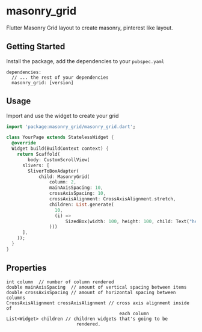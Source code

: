 # masonry_grid
Flutter Masonry Grid layout to create masonry, pinterest like layout.

## Getting Started
Install the package, add the dependencies to your `pubspec.yaml`
```
dependencies:
  // ... the rest of your dependencies
  masonry_grid: [version]
```

## Usage
Import and use the widget to create your grid
```dart
import 'package:masonry_grid/masonry_grid.dart';

class YourPage extends StatelessWidget {
  @override
  Widget build(BuildContext context) {
    return Scaffold(
        body: CustomScrollView(
      slivers: [
        SliverToBoxAdapter(
            child: MasonryGrid(
                column: 2,
                mainAxisSpacing: 10,
                crossAxisSpacing: 10,
                crossAxisAlignment: CrossAxisAlignment.stretch,
                children: List.generate(
                  10,
                  (i) =>
                      SizedBox(width: 100, height: 100, child: Text("hello")),
                )))
      ],
    ));
  }
}
```

## Properties
```
int column  // number of column rendered
double mainAxisSpacing  // amount of vertical spacing between items
double crossAxisSpacing // amount of horizontal spacing between columns
CrossAxisAlignment crossAxisAlignment // cross axis alignment inside of 
                                          each column
List<Widget> children // children widgets that's going to be  
                          rendered.                                        
```
